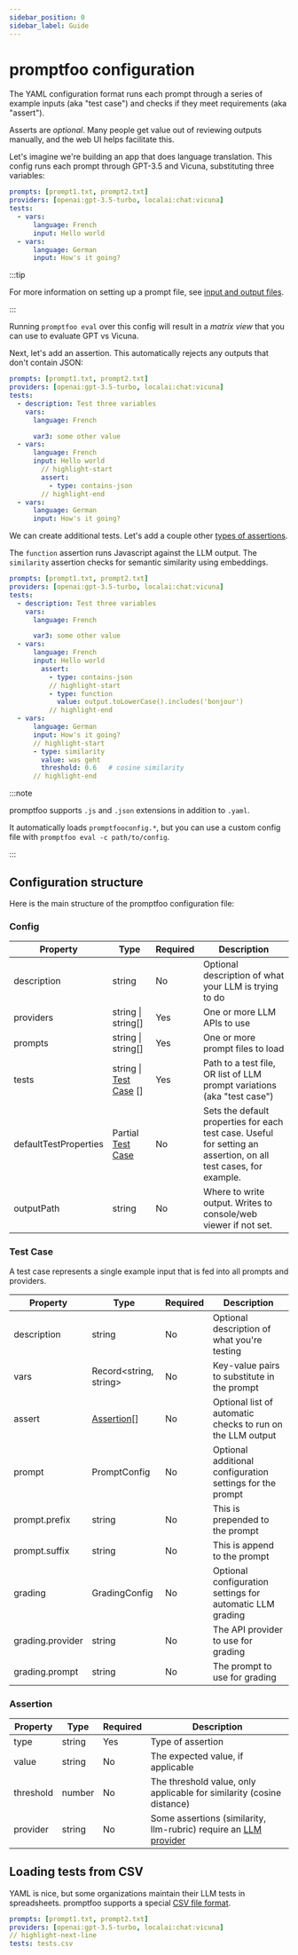 ```yaml
---
sidebar_position: 0
sidebar_label: Guide
---
```


# promptfoo configuration

The YAML configuration format runs each prompt through a series of example inputs (aka "test case") and checks if they meet requirements (aka "assert").

Asserts are _optional_. Many people get value out of reviewing outputs manually, and the web UI helps facilitate this.

Let's imagine we're building an app that does language translation. This config runs each prompt through GPT-3.5 and Vicuna, substituting three variables:

```yaml
prompts: [prompt1.txt, prompt2.txt]
providers: [openai:gpt-3.5-turbo, localai:chat:vicuna]
tests:
  - vars:
      language: French
      input: Hello world
  - vars:
      language: German
      input: How's it going?
```

:::tip

For more information on setting up a prompt file, see [input and output files](/docs/configuration/parameters).

:::

Running `promptfoo eval` over this config will result in a _matrix view_ that you can use to evaluate GPT vs Vicuna.

Next, let's add an assertion. This automatically rejects any outputs that don't contain JSON:

```yaml
prompts: [prompt1.txt, prompt2.txt]
providers: [openai:gpt-3.5-turbo, localai:chat:vicuna]
tests:
  - description: Test three variables
    vars:
      language: French

      var3: some other value
  - vars:
      language: French
      input: Hello world
        // highlight-start
        assert:
          - type: contains-json
        // highlight-end
  - vars:
      language: German
      input: How's it going?
```

We can create additional tests. Let's add a couple other [types of assertions](/docs/configuration/expected-outputs).

The `function` assertion runs Javascript against the LLM output. The `similarity` assertion checks for semantic similarity using embeddings.

```yaml
prompts: [prompt1.txt, prompt2.txt]
providers: [openai:gpt-3.5-turbo, localai:chat:vicuna]
tests:
  - description: Test three variables
    vars:
      language: French

      var3: some other value
  - vars:
      language: French
      input: Hello world
        assert:
          - type: contains-json
          // highlight-start
          - type: function
            value: output.toLowerCase().includes('bonjour')
          // highlight-end
  - vars:
      language: German
      input: How's it going?
      // highlight-start
      - type: similarity
        value: was geht
        threshold: 0.6   # cosine similarity
      // highlight-end
```

:::note

promptfoo supports `.js` and `.json` extensions in addition to `.yaml`.

It automatically loads `promptfooconfig.*`, but you can use a custom config file with `promptfoo eval -c path/to/config`.

:::

## Configuration structure

Here is the main structure of the promptfoo configuration file:

### Config

| Property              | Type                                 | Required | Description                                                                                                      |
| --------------------- | ------------------------------------ | -------- | ---------------------------------------------------------------------------------------------------------------- |
| description           | string                               | No       | Optional description of what your LLM is trying to do                                                            |
| providers             | string \| string[]                   | Yes      | One or more LLM APIs to use                                                                                      |
| prompts               | string \| string[]                   | Yes      | One or more prompt files to load                                                                                 |
| tests                 | string \| [Test Case](#test-case) [] | Yes      | Path to a test file, OR list of LLM prompt variations (aka "test case")                                          |
| defaultTestProperties | Partial [Test Case](#test-case)      | No       | Sets the default properties for each test case. Useful for setting an assertion, on all test cases, for example. |
| outputPath            | string                               | No       | Where to write output. Writes to console/web viewer if not set.                                                  |

### Test Case

A test case represents a single example input that is fed into all prompts and providers.

| Property         | Type                      | Required | Description                                                |
| ---------------- | ------------------------- | -------- | ---------------------------------------------------------- |
| description      | string                    | No       | Optional description of what you're testing                |
| vars             | Record<string, string>    | No       | Key-value pairs to substitute in the prompt                |
| assert           | [Assertion](#assertion)[] | No       | Optional list of automatic checks to run on the LLM output |
| prompt           | PromptConfig              | No       | Optional additional configuration settings for the prompt  |
| prompt.prefix    | string                    | No       | This is prepended to the prompt                            |
| prompt.suffix    | string                    | No       | This is append to the prompt                               |
| grading          | GradingConfig             | No       | Optional configuration settings for automatic LLM grading  |
| grading.provider | string                    | No       | The API provider to use for grading                        |
| grading.prompt   | string                    | No       | The prompt to use for grading                              |

### Assertion

| Property  | Type   | Required | Description                                                                                       |
| --------- | ------ | -------- | ------------------------------------------------------------------------------------------------- |
| type      | string | Yes      | Type of assertion                                                                                 |
| value     | string | No       | The expected value, if applicable                                                                 |
| threshold | number | No       | The threshold value, only applicable for similarity (cosine distance)                             |
| provider  | string | No       | Some assertions (similarity, llm-rubric) require an [LLM provider](/docs/configuration/providers) |

## Loading tests from CSV

YAML is nice, but some organizations maintain their LLM tests in spreadsheets. promptfoo supports a special [CSV file format](/docs/configuration/parameters#tests-file).

```yaml
prompts: [prompt1.txt, prompt2.txt]
providers: [openai:gpt-3.5-turbo, localai:chat:vicuna]
// highlight-next-line
tests: tests.csv
```
